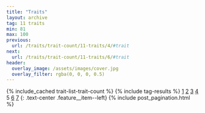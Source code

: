 ```yaml
---
title: "Traits"
layout: archive
tag: 11 traits
min: 81
max: 100
previous:
  url: /traits/trait-count/11-traits/4/#trait
next:
  url: /traits/trait-count/11-traits/6/#trait
header:
  overlay_image: /assets/images/cover.jpg
  overlay_filter: rgba(0, 0, 0, 0.5)
---
```

{% include_cached trait-list-trait-count %}
{% include tag-results %}
[1](/traits/trait-count/11-traits/1/#trait) [2](/traits/trait-count/11-traits/2/#trait) [3](/traits/trait-count/11-traits/3/#trait) [4](/traits/trait-count/11-traits/4/#trait) 5 [6](/traits/trait-count/11-traits/6/#trait) [7](/traits/trait-count/11-traits/7/#trait) 
{: .text-center .feature__item--left}
{% include post_pagination.html %}
